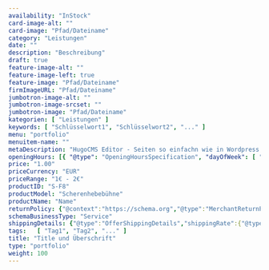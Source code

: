 ```yaml
---
availability: "InStock"
card-image-alt: ""
card-image: "Pfad/Dateiname"
category: "Leistungen"
date: ""
description: "Beschreibung"
draft: true
feature-image-alt: ""
feature-image-left: true
feature-image: "Pfad/Dateiname"
firmImageURL: "Pfad/Dateiname"
jumbotron-image-alt: ""
jumbotron-image-srcset: ""
jumbotron-image: "Pfad/Dateiname"
kategorien: [ "Leistungen" ]
keywords: [ "Schlüsselwort1", "Schlüsselwort2", "..." ]
menu: "portfolio"
menuitem-name: ""
metaDescription: "HugoCMS Editor - Seiten so einfachn wie in Wordpress editieren✓ Hocheffizentes, nachhaltiges Hugo-Theme✓ ...✓"
openingHours: [{ "@type": "OpeningHoursSpecification", "dayOfWeek": [ "Monday", "Tuesday", "Wednesday", "Thursday", "Friday" ], "opens": "08:00", "closes": "17:00" },{"@type": "OpeningHoursSpecification", "dayOfWeek": "Saturday", "opens": "09:00", "closes": "13:00" }]
price: "1.00"
priceCurrency: "EUR"
priceRange: "1€ - 2€"
productID: "S-F8"
productModel: "Scherenhebebühne"
productName: "Name"
returnPolicy: {"@context":"https://schema.org","@type":"MerchantReturnPolicy","merchantReturnDays":30,"returnPolicyCategory":"https://schema.org/MerchantReturnFiniteReturnWindow","returnMethod":"https://schema.org/ReturnByMail","returnFees":"https://schema.org/FreeReturn","inStoreReturnsOffered":true}
schemaBusinessType: "Service"
shippingDetails: {"@type":"OfferShippingDetails","shippingRate":{"@type":"MonetaryAmount","value":99.9,"currency":"EUR"},"shippingDestination":{"@type":"DefinedRegion","addressCountry":"DE"},"deliveryTime":{"@type":"ShippingDeliveryTime","handlingTime":{"@type":"QuantitativeValue","minValue":0,"maxValue":1,"unitCode":"DAY"},"transitTime":{"@type":"QuantitativeValue","minValue":1,"maxValue":5,"unitCode":"DAY"}}}
tags:   [ "Tag1", "Tag2", "..." ]
title: "Title und Überschrift"
type: "portfolio"
weight: 100
---
```

